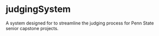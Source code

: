 # judgingSystem
A system designed for to streamline the judging process for Penn State senior capstone projects.
